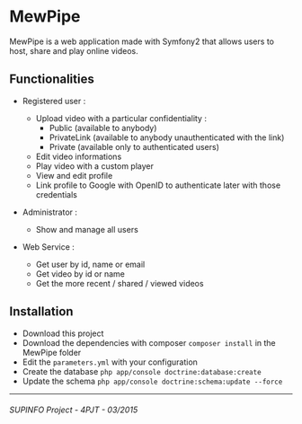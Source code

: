 MewPipe
======

MewPipe is a web application made with Symfony2 that allows users to host, share and play online videos.

Functionalities
------------

- Registered user :
  - Upload video with a particular confidentiality :
    - Public (available to anybody)
    - PrivateLink (available to	anybody unauthenticated with the link)
    - Private	(available only to authenticated users)
  - Edit video informations
  - Play video with a custom player
  - View and edit profile
  - Link profile to Google with OpenID to authenticate later with those credentials

- Administrator :
  - Show and manage all users
  
- Web Service :
  - Get user by id, name or email
  - Get video by id or name
  - Get the more recent / shared / viewed videos

Installation
------------

- Download this project
- Download the dependencies with composer `composer install` in the MewPipe folder
- Edit the `parameters.yml` with your configuration
- Create the database `php app/console doctrine:database:create`
- Update the schema	`php app/console doctrine:schema:update --force`

------------
###### SUPINFO Project - 4PJT - 03/2015
